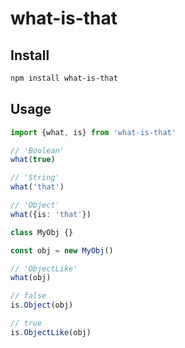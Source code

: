 # what-is-that

## Install

```sh
npm install what-is-that
```

## Usage

```ts
import {what, is} from 'what-is-that'

// 'Boolean'
what(true)

// 'String'
what('that')

// 'Object'
what({is: 'that'})

class MyObj {}

const obj = new MyObj()

// 'ObjectLike'
what(obj)

// false
is.Object(obj)

// true
is.ObjectLike(obj)
```

